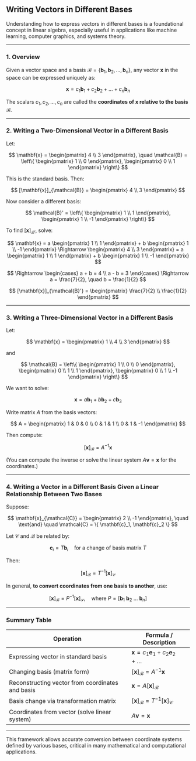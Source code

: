 ## **Writing Vectors in Different Bases**

Understanding how to express vectors in different bases is a foundational concept in linear algebra, especially useful in applications like machine learning, computer graphics, and systems theory.

---

### **1. Overview**

Given a vector space and a basis $`\mathcal{B} = \{ \mathbf{b}_1, \mathbf{b}_2, \dots, \mathbf{b}_n \}`$, any vector $`\mathbf{x}`$ in the space can be expressed uniquely as:

$$
\mathbf{x} = c_1 \mathbf{b}_1 + c_2 \mathbf{b}_2 + \dots + c_n \mathbf{b}_n
$$

The scalars $`c_1, c_2, \dots, c_n`$ are called the **coordinates of $`\mathbf{x}`$ relative to the basis $`\mathcal{B}`$**.

---

### **2. Writing a Two-Dimensional Vector in a Different Basis**

Let:

$$
\mathbf{x} = \begin{pmatrix} 4 \\ 3 \end{pmatrix}, \quad \mathcal{B} = \left\{ \begin{pmatrix} 1 \\ 0 \end{pmatrix}, \begin{pmatrix} 0 \\ 1 \end{pmatrix} \right\}
$$

This is the standard basis. Then:

$$
[\mathbf{x}]_{\mathcal{B}} = \begin{pmatrix} 4 \\ 3 \end{pmatrix}
$$

Now consider a different basis:

$$
\mathcal{B}' = \left\{ \begin{pmatrix} 1 \\ 1 \end{pmatrix}, \begin{pmatrix} 1 \\ -1 \end{pmatrix} \right\}
$$

To find $`[\mathbf{x}]_{\mathcal{B}'}`$, solve:

$$
\mathbf{x} = a \begin{pmatrix} 1 \\ 1 \end{pmatrix} + b \begin{pmatrix} 1 \\ -1 \end{pmatrix}
\Rightarrow
\begin{pmatrix} 4 \\ 3 \end{pmatrix} = a \begin{pmatrix} 1 \\ 1 \end{pmatrix} + b \begin{pmatrix} 1 \\ -1 \end{pmatrix}
$$

$$
\Rightarrow \begin{cases}
a + b = 4 \\
a - b = 3
\end{cases}
\Rightarrow a = \frac{7}{2}, \quad b = \frac{1}{2}
$$

$$
[\mathbf{x}]_{\mathcal{B}'} = \begin{pmatrix} \frac{7}{2} \\ \frac{1}{2} \end{pmatrix}
$$

---

### **3. Writing a Three-Dimensional Vector in a Different Basis**

Let:

$$
\mathbf{x} = \begin{pmatrix} 1 \\ 4 \\ 3 \end{pmatrix}
$$

and

$$
\mathcal{B} = \left\{
\begin{pmatrix} 1 \\ 0 \\ 0 \end{pmatrix},
\begin{pmatrix} 0 \\ 1 \\ 1 \end{pmatrix},
\begin{pmatrix} 0 \\ 1 \\ -1 \end{pmatrix}
\right\}
$$

We want to solve:

$$
\mathbf{x} = a \mathbf{b}_1 + b \mathbf{b}_2 + c \mathbf{b}_3
$$

Write matrix $A$ from the basis vectors:

$$
A = \begin{pmatrix}
1 & 0 & 0 \\
0 & 1 & 1 \\
0 & 1 & -1
\end{pmatrix}
$$

Then compute:

$$
[\mathbf{x}]_{\mathcal{B}} = A^{-1} \mathbf{x}
$$

(You can compute the inverse or solve the linear system $`A\mathbf{v} = \mathbf{x}`$ for the coordinates.)

---

### **4. Writing a Vector in a Different Basis Given a Linear Relationship Between Two Bases**

Suppose:

$$
\mathbf{x}_{\mathcal{C}} = \begin{pmatrix} 2 \\ -1 \end{pmatrix}, \quad \text{and} \quad \mathcal{C} = \{ \mathbf{c}_1, \mathbf{c}_2 \}
$$

Let $`\mathcal{C}`$ and $`\mathcal{B}`$ be related by:

$$
\mathbf{c}_i = T \mathbf{b}_i \quad \text{for a change of basis matrix } T
$$

Then:

$$
[\mathbf{x}]_{\mathcal{B}} = T^{-1} [\mathbf{x}]_{\mathcal{C}}
$$

In general, **to convert coordinates from one basis to another**, use:

$$
[\mathbf{x}]_{\mathcal{B}} = P^{-1} [\mathbf{x}]_{\mathcal{S}}, \quad \text{where } P = [\mathbf{b}_1 \ \mathbf{b}_2 \ \dots \ \mathbf{b}_n]
$$

---

### **Summary Table**

| Operation                                        | Formula / Description                                            |
| ------------------------------------------------ | ---------------------------------------------------------------- |
| Expressing vector in standard basis              | $`\mathbf{x} = c_1 \mathbf{e}_1 + c_2 \mathbf{e}_2 + \dots`$      |
| Changing basis (matrix form)                     | $`[\mathbf{x}]_{\mathcal{B}} = A^{-1} \mathbf{x}`$                |
| Reconstructing vector from coordinates and basis | $`\mathbf{x} = A [\mathbf{x}]_{\mathcal{B}}`$                     |
| Basis change via transformation matrix           | $`[\mathbf{x}]_{\mathcal{B}} = T^{-1} [\mathbf{x}]_{\mathcal{C}}`$ |
| Coordinates from vector (solve linear system)    | $`A \mathbf{v} = \mathbf{x}`$                                      |

---

This framework allows accurate conversion between coordinate systems defined by various bases, critical in many mathematical and computational applications.
